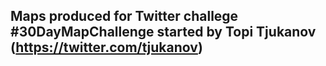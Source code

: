 ## Maps produced for Twitter challege #30DayMapChallenge started by Topi Tjukanov (https://twitter.com/tjukanov)